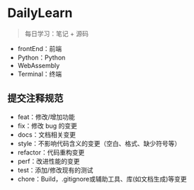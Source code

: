 # DailyLearn
> 每日学习：笔记 + 源码

- frontEnd：前端
- Python：Python
- WebAssembly
- Terminal：终端


## 提交注释规范
- feat：修改/增加功能
- fix：修改 bug 的变更
- docs：文档相关变更
- style：不影响代码含义的变更（空白、格式、缺少符号等）
- refactor：代码重构变更
- perf：改进性能的变更
- test：添加/修改现有的测试
- chore：Build，.gitignore或辅助工具、库(如文档生成)等变更
